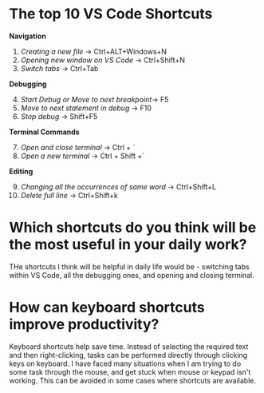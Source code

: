 # The top 10 VS Code Shortcuts

**Navigation**

1. _Creating a new file_ -> Ctrl+ALT+Windows+N
2. _Opening new window on VS Code_ -> Ctrl+Shift+N
3. _Switch tabs_ -> Ctrl+Tab

**Debugging**

4. _Start Debug or Move to next breakpoint_-> F5
5. _Move to next statement in debug_ -> F10
6. _Stop debug_ -> Shift+F5

**Terminal Commands**

7. _Open and close terminal_ -> Ctrl + `
8. _Open a new terminal_ -> Ctrl + Shift +`

**Editing**

9. _Changing all the occurrences of same word_ -> Ctrl+Shift+L
10. _Delete full line_ -> Ctrl+Shift+k

# Which shortcuts do you think will be the most useful in your daily work?

THe shortcuts I think will be helpful in daily life would be - switching tabs within VS Code, all the debugging ones, and opening and closing terminal.

# How can keyboard shortcuts improve productivity?

Keyboard shortcuts help save time. Instead of selecting the required text and then right-clicking, tasks can be performed directly through clicking keys on keyboard.
I have faced many situations when I am trying to do some task through the mouse, and get stuck when mouse or keypad isn't working. This can be avoided in some cases where shortcuts are available.
